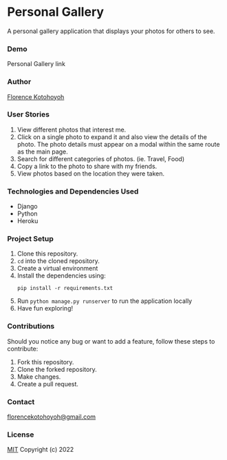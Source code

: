 # Personal Gallery

A personal gallery application that displays your photos for others to see.


### Demo
Personal Gallery link

### Author
[Florence Kotohoyoh](https://github.com/Flokots)

### User Stories
1. View different photos that interest me.
2. Click on a single photo to expand it and also view the details of the photo. The photo details must appear on a modal within the same route as the main page.
3. Search for different categories of photos. (ie. Travel, Food)
4. Copy a link to the photo to share with my friends.
5. View photos based on the location they were taken.

### Technologies and Dependencies Used
* Django
* Python
* Heroku
  
### Project Setup
1. Clone this repository.
2. `cd` into the cloned repository.
3. Create a virtual environment
4. Install the dependencies using:
   ```
   pip install -r requirements.txt
   ```
5. Run `python manage.py runserver` to run the application locally
6. Have fun exploring!
  
### Contributions
Should you notice any bug or  want to add a feature, follow these steps to contribute:
1. Fork this repository.
2. Clone the forked repository.
3. Make changes.
4. Create a pull request.

### Contact
florencekotohoyoh@gmail.com
### License
[MIT](choosealicense.com/licenses/mit)
Copyright (c) 2022
